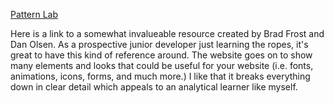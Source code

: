 [Pattern Lab](http://demo.patternlab.io/) 


Here is a link to a somewhat invalueable resource created by Brad Frost and Dan Olsen. As a prospective junior developer just learning the ropes, it's great to have this kind of reference around. The website goes on to show many elements and looks that could be useful for your website (i.e. fonts, animations, icons, forms, and much more.) I like that it breaks everything down in clear detail which appeals to an analytical learner like myself. 
